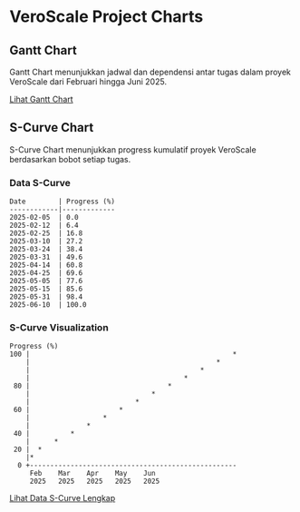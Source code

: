 # VeroScale Project Charts

## Gantt Chart

Gantt Chart menunjukkan jadwal dan dependensi antar tugas dalam proyek VeroScale dari Februari hingga Juni 2025.

[Lihat Gantt Chart](./gantt-chart.puml)

## S-Curve Chart

S-Curve Chart menunjukkan progress kumulatif proyek VeroScale berdasarkan bobot setiap tugas.

### Data S-Curve

```
Date        | Progress (%)
------------|-------------
2025-02-05  | 0.0
2025-02-12  | 6.4
2025-02-25  | 16.8
2025-03-10  | 27.2
2025-03-24  | 38.4
2025-03-31  | 49.6
2025-04-14  | 60.8
2025-04-25  | 69.6
2025-05-05  | 77.6
2025-05-15  | 85.6
2025-05-31  | 98.4
2025-06-10  | 100.0
```

### S-Curve Visualization

```
Progress (%)
100 |                                                  *
    |                                              *
    |                                          *
    |                                      *
 80 |                                  *
    |                              *
    |                          *
 60 |                      *
    |                  *
    |              *
 40 |          *
    |      *
 20 |  *
    |*
  0 +---------------------------------------------------
     Feb    Mar    Apr    May    Jun
     2025   2025   2025   2025   2025
```

[Lihat Data S-Curve Lengkap](./s-curve-data.md)